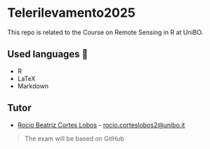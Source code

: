 # Telerilevamento2025
This repo is related to the Course on Remote Sensing in R at UniBO.

## Used languages 📖
+ R
+ LaTeX
+ Markdown

## Tutor
+ [Rocio Beatriz Cortes Lobos](https://www.unibo.it/sitoweb/rocio.corteslobos2) - rocio.corteslobos2@unibo.it

> The exam will be based on GitHub
